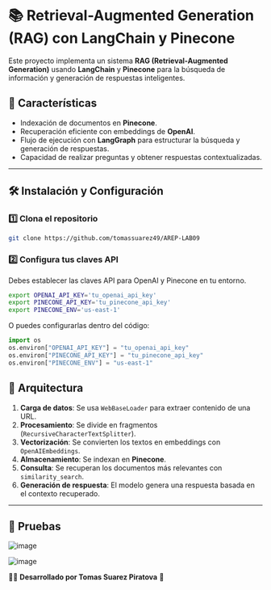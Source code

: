# 📚 Retrieval-Augmented Generation (RAG) con LangChain y Pinecone

Este proyecto implementa un sistema **RAG (Retrieval-Augmented Generation)** usando **LangChain** y **Pinecone** para la búsqueda de información y generación de respuestas inteligentes.

## 🚀 Características
- Indexación de documentos en **Pinecone**.
- Recuperación eficiente con embeddings de **OpenAI**.
- Flujo de ejecución con **LangGraph** para estructurar la búsqueda y generación de respuestas.
- Capacidad de realizar preguntas y obtener respuestas contextualizadas.

---

## 🛠️ Instalación y Configuración

### 1️⃣ **Clona el repositorio**
```bash
git clone https://github.com/tomassuarez49/AREP-LAB09
```

### 2️⃣ **Configura tus claves API**
Debes establecer las claves API para OpenAI y Pinecone en tu entorno.

```bash
export OPENAI_API_KEY='tu_openai_api_key'
export PINECONE_API_KEY='tu_pinecone_api_key'
export PINECONE_ENV='us-east-1'
```
O puedes configurarlas dentro del código:
```python
import os
os.environ["OPENAI_API_KEY"] = "tu_openai_api_key"
os.environ["PINECONE_API_KEY"] = "tu_pinecone_api_key"
os.environ["PINECONE_ENV"] = "us-east-1"
```
## 📌 Arquitectura

1. **Carga de datos**: Se usa `WebBaseLoader` para extraer contenido de una URL.
2. **Procesamiento**: Se divide en fragmentos (`RecursiveCharacterTextSplitter`).
3. **Vectorización**: Se convierten los textos en embeddings con `OpenAIEmbeddings`.
4. **Almacenamiento**: Se indexan en **Pinecone**.
5. **Consulta**: Se recuperan los documentos más relevantes con `similarity_search`.
6. **Generación de respuesta**: El modelo genera una respuesta basada en el contexto recuperado.

---

## 📝 Pruebas

![image](https://github.com/user-attachments/assets/364832d1-be4e-421d-ad2e-b4d76d70b6c8)

![image](https://github.com/user-attachments/assets/edaa1d7c-6120-4e04-b8cf-d169adf691e2)


👨‍💻 **Desarrollado por Tomas Suarez Piratova** 🚀




